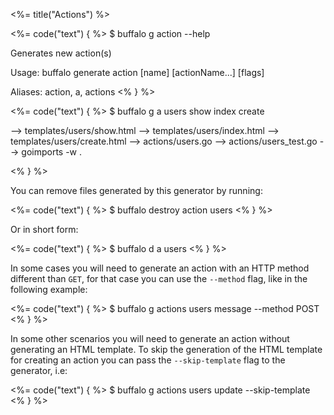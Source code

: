 <%= title("Actions") %>

<%= code("text") { %>
$ buffalo g action --help

Generates new action(s)

Usage:
  buffalo generate action [name] [actionName...] [flags]

Aliases:
  action, a, actions
<% } %>

<%= code("text") { %>
$ buffalo g a users show index create

--> templates/users/show.html
--> templates/users/index.html
--> templates/users/create.html
--> actions/users.go
--> actions/users_test.go
--> goimports -w .

<% } %>

You can remove files generated by this generator by running:

<%= code("text") { %>
$ buffalo destroy action users
<% } %>

Or in short form:

<%= code("text") { %>
$ buffalo d a users
<% } %>

In some cases you will need to generate an action with an HTTP method different than `GET`, for that case you can use the `--method` flag, like in the following example:

<%= code("text") { %>
$ buffalo g actions users message --method POST
<% } %>

In some other scenarios you will need to generate an action without generating an HTML template. To skip the generation of the HTML template for creating an action you can pass the `--skip-template` flag to the generator, i.e:

<%= code("text") { %>
$ buffalo g actions users update --skip-template
<% } %>